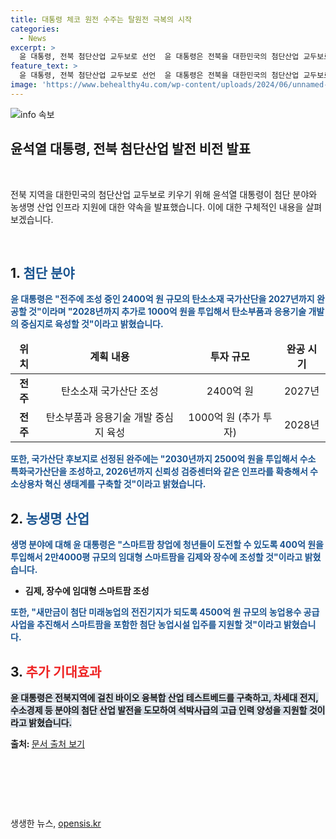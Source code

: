 ```yaml
---
title: 대통령 체코 원전 수주는 탈원전 극복의 시작
categories:
  - News
excerpt: >
  윤 대통령, 전북 첨단산업 교두보로 선언  윤 대통령은 전북을 대한민국의 첨단산업 교두보로 키우겠다고 선언했다. 전주에는 탄소소재 국가산단, 완주에는 수소 특화국가산단을 조성하고 농생명 산업과 문화 분야에도 투자할 계획이다. 또한 첨단 분야에서의 국가산단 조성과 고급 인력 양성, 생명 분야의 스마트팜 창업 지원, 문화산업진흥지구의 조성 등에 대한 구체적인 내용을 언급하며 전북의 미래 발전 방향을 제시했다.
feature_text: >
  윤 대통령, 전북 첨단산업 교두보로 선언  윤 대통령은 전북을 대한민국의 첨단산업 교두보로 키우겠다고 선언했다. 전주에는 탄소소재 국가산단, 완주에는 수소 특화국가산단을 조성하고 농생명 산업과 문화 분야에도 투자할 계획이다. 또한 첨단 분야에서의 국가산단 조성과 고급 인력 양성, 생명 분야의 스마트팜 창업 지원, 문화산업진흥지구의 조성 등에 대한 구체적인 내용을 언급하며 전북의 미래 발전 방향을 제시했다.
image: 'https://www.behealthy4u.com/wp-content/uploads/2024/06/unnamed-file.png'
---
```


<p><img src="https://www.behealthy4u.com/wp-content/uploads/2024/06/unnamed-file.png" alt="info 속보" /></p>

<h2 data-ke-size="size26">윤석열 대통령, 전북 첨단산업 발전 비전 발표</h2>

<p data-ke-size="size16">&nbsp;</p>

<p>전북 지역을 대한민국의 첨단산업 교두보로 키우기 위해 윤석열 대통령이 첨단 분야와 농생명 산업 인프라 지원에 대한 약속을 발표했습니다. 이에 대한 구체적인 내용을 살펴보겠습니다.</p>

<p data-ke-size="size16">&nbsp;</p>

<h2 data-ke-size="size24">1. <span style="color: #1a5490;">첨단 분야</span></h2>

<p><b><span style="color: #1a5490;">윤 대통령은 "전주에 조성 중인 2400억 원 규모의 탄소소재 국가산단을 2027년까지 완공할 것"이라며 "2028년까지 추가로 1000억 원을 투입해서 탄소부품과 응용기술 개발의 중심지로 육성할 것"이라고 밝혔습니다.</span></b></p>

<table>
<thead>
<tr>
<td style="text-align: center;"><b>위치</b></td>
<td style="text-align: center;"><b>계획 내용</b></td>
<td style="text-align: center;"><b>투자 규모</b></td>
<td style="text-align: center;"><b>완공 시기</b></td>
</tr>
</thead>
<tbody>
<tr>
<td style="text-align: center;"><b>전주</b></td>
<td style="text-align: center;">탄소소재 국가산단 조성</td>
<td style="text-align: center;">2400억 원</td>
<td style="text-align: center;">2027년</td>
</tr>
<tr>
<td style="text-align: center;"><b>전주</b></td>
<td style="text-align: center;">탄소부품과 응용기술 개발 중심지 육성</td>
<td style="text-align: center;">1000억 원 (추가 투자)</td>
<td style="text-align: center;">2028년</td>
</tr>
</tbody>
</table>

<p><b><span style="color: #1a5490;">또한, 국가산단 후보지로 선정된 완주에는 "2030년까지 2500억 원을 투입해서 수소 특화국가산단을 조성하고, 2026년까지 신뢰성 검증센터와 같은 인프라를 확충해서 수소상용차 혁신 생태계를 구축할 것"이라고 밝혔습니다.</span></b></p>

<h2 data-ke-size="size24">2. <span style="color: #1a5490;">농생명 산업</span></h2>

<p><b><span style="color: #1a5490;">생명 분야에 대해 윤 대통령은 "스마트팜 창업에 청년들이 도전할 수 있도록 400억 원을 투입해서 2만4000평 규모의 임대형 스마트팜을 김제와 장수에 조성할 것"이라고 밝혔습니다.</span></b></p>

<ul>
<li><b>김제, 장수에 임대형 스마트팜 조성</b></li>
</ul>

<p><b><span style="color: #1a5490;">또한, "새만금이 첨단 미래농업의 전진기지가 되도록 4500억 원 규모의 농업용수 공급 사업을 추진해서 스마트팜을 포함한 첨단 농업시설 입주를 지원할 것"이라고 밝혔습니다.</span></b></p>

<h2 data-ke-size="size24">3. <span style="color: #ee2323;">추가 기대효과</span></h2>

<p><b><span style="background-color: #21538527;">윤 대통령은 전북지역에 걸친 바이오 융복합 산업 테스트베드를 구축하고, 차세대 전지, 수소경제 등 분야의 첨단 산업 발전을 도모하여 석박사급의 고급 인력 양성을 지원할 것이라고 밝혔습니다.</span></b></p>

<p><b>출처: </b><a href="https://www.yna.co.kr/view/AKR20230718119351061?input=1195m" target="_blank">문서 출처 보기</a></p>

<p data-ke-size="size16">&nbsp;</p>

<p data-ke-size="size16">&nbsp;</p>

<p data-ke-size="size16">&nbsp;</p>
생생한 뉴스, <a href="https://opensis.kr" rel="dofollow">opensis.kr</a>


